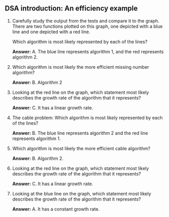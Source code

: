 ## DSA introduction: An efficiency example

1. Carefully study the output from the tests and compare it to the graph. There are two functions plotted on this graph, one depicted with a blue line and one depicted with a red line.

    Which algorithm is most likely represented by each of the lines?

    **Answer:** A. The blue line represents algorithm 1, and the red represents algorithm 2.

2. Which algorithm is most likely the more efficient missing number algorithm?

    **Answer:** B. Algorithm 2

3. Looking at the red line on the graph, which statement most likely describes the growth rate of the algorithm that it represents?

    **Answer:** C. It has a linear growth rate.

4.  The cable problem: Which algorithm is most likely represented by each of the lines?

    **Answer:** B. The blue line represents algorithm 2 and the red line represents algorithm 1.

5. Which algorithm is most likely the more efficient cable algorithm?

    **Answer:** B. Algorithm 2.

6. Looking at the red line on the graph, which statement most likely describes the growth rate of the algorithm that it represents?

    **Answer:** C. It has a linear growth rate.

7. Looking at the blue line on the graph, which statement most likely describes the growth rate of the algorithm that it represents?

    **Answer:** A. It has a constant growth rate.
